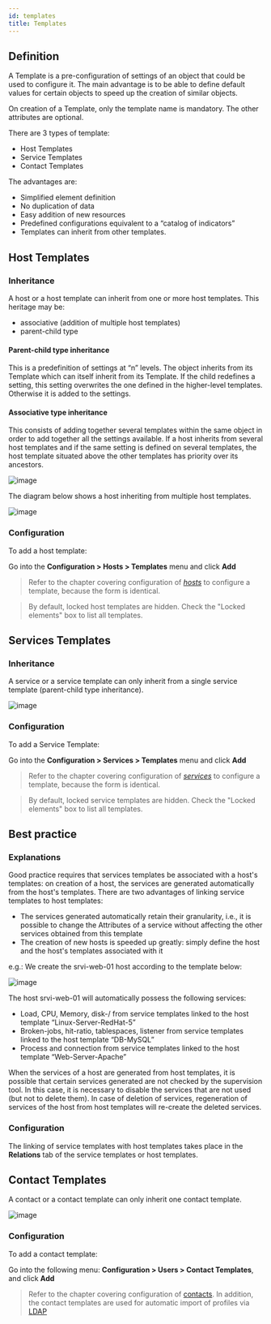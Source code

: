 ```yaml
---
id: templates
title: Templates
---
```


## Definition

A Template is a pre-configuration of settings of an object that could be used to
configure it. The main advantage is to be able to define default values for
certain objects to speed up the creation of similar objects.

On creation of a Template, only the template name is mandatory. The other
attributes are optional.

There are 3 types of template:

  - Host Templates
  - Service Templates
  - Contact Templates

The advantages are:

  - Simplified element definition
  - No duplication of data
  - Easy addition of new resources
  - Predefined configurations equivalent to a “catalog of indicators”
  - Templates can inherit from other templates.

## Host Templates

### Inheritance

A host or a host template can inherit from one or more host templates. This
heritage may be:

  - associative (addition of multiple host templates)
  - parent-child type

#### Parent-child type inheritance

This is a predefinition of settings at “n” levels. The object inherits from its
Template which can itself inherit from its Template. If the child redefines a
setting, this setting overwrites the one defined in the higher-level templates.
Otherwise it is added to the settings.

#### Associative type inheritance

This consists of adding together several templates within the same object in
order to add together all the settings available. If a host inherits from
several host templates and if the same setting is defined on several templates,
the host template situated above the other templates has priority over
its ancestors.

![image](../assets/configuration/09hostmodels.png)

The diagram below shows a host inheriting from multiple host templates.

![image](../assets/configuration/09hostmodelsheritage.png)

### Configuration

To add a host template:

Go into the **Configuration > Hosts > Templates** menu and click **Add**

> Refer to the chapter covering configuration of
> *[hosts](basic-objects/hosts.md)* to configure a template, because the form
> is identical.

> By default, locked host templates are hidden. Check the "Locked elements" box
> to list all templates.

## Services Templates

### Inheritance

A service or a service template can only inherit from a single service template
(parent-child type inheritance).

![image](../assets/configuration/09heritageservice.png)

### Configuration

To add a Service Template:

Go into the **Configuration > Services > Templates** menu and click **Add**

> Refer to the chapter covering configuration of
> *[services](basic-objects/services.md)* to configure a template, because the
> form is identical.

> By default, locked service templates are hidden. Check the "Locked elements"
> box to list all templates.

## Best practice

### Explanations

Good practice requires that services templates be associated with a host's
templates: on creation of a host, the services are generated automatically from
the host's templates. There are two advantages of linking service templates to
host templates:

  - The services generated automatically retain their granularity, i.e., it is
    possible to change the Attributes of a service without affecting the other
    services obtained from this template
  - The creation of new hosts is speeded up greatly: simply define
    the host and the host's templates associated with it

e.g.: We create the srvi-web-01 host according to the template below:

![image](../assets/configuration/09hostexemple.png)

The host srvi-web-01 will automatically possess the following services:

  - Load, CPU, Memory, disk-/ from service templates linked to the host
    template “Linux-Server-RedHat-5”
  - Broken-jobs, hit-ratio, tablespaces, listener from service templates linked
    to the host template “DB-MySQL”
  - Process and connection from service templates linked to the host template
    “Web-Server-Apache”

When the services of a host are generated from host templates, it is possible
that certain services generated are not checked by the supervision tool. In this
case, it is necessary to disable the services that are not used (but not to
delete them). In case of deletion of services, regeneration of services of the
host from host templates will re-create the deleted services.

### Configuration

The linking of service templates with host templates takes place in the
**Relations** tab of the service templates or host templates.

## Contact Templates

A contact or a contact template can only inherit one contact template.

![image](../assets/configuration/09contactmodel.png)

### Configuration

To add a contact template:

Go into the following menu: **Configuration > Users > Contact Templates**, and click
**Add**

> Refer to the chapter covering configuration of
> [contacts](basic-objects/contacts.md). In addition, the contact
> templates are used for automatic import of profiles via
> [LDAP](../administration/parameters/ldap.md)
